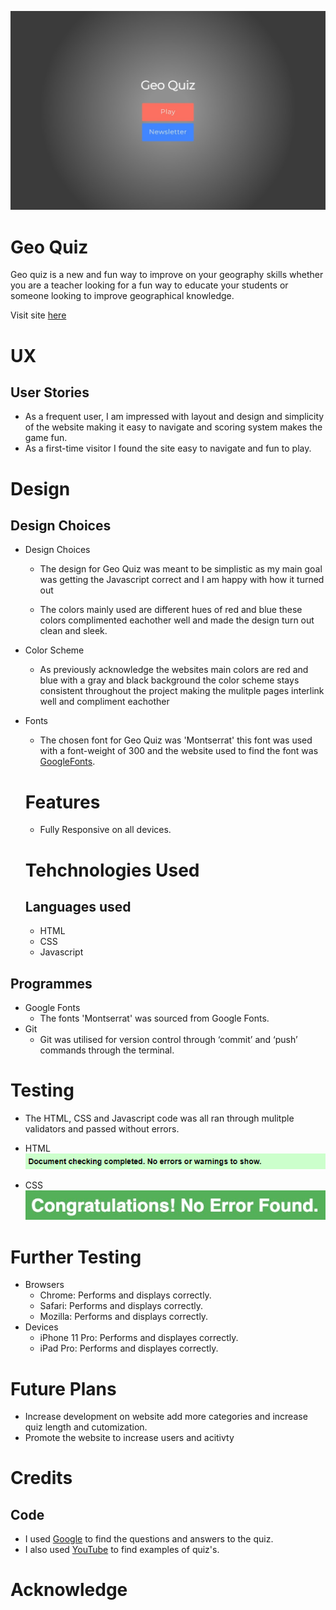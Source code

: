 ![Image link](https://github.com/niall20021/quiz/blob/main/assets/images/Web%20capture_12-5-2023_02730_127.0.0.1.jpeg)

# Geo Quiz
Geo quiz is a new and fun way to improve on your geography skills whether you are a teacher looking for a fun way to educate your students or someone looking to improve geographical knowledge.

Visit site [here](https://niall20021.github.io/quiz/)

# UX

## User Stories
- As a frequent user, I am impressed with layout and design and simplicity of the
website making it easy to navigate and scoring system makes the game fun.
- As a first-time visitor I found the site easy to navigate and fun to play.

# Design
## Design Choices
- Design Choices
   - The design for Geo Quiz was meant to be simplistic as my main goal was getting the Javascript correct and I am happy with how it turned out

   - The colors mainly used are different hues of red and blue these colors complimented eachother well and made the design turn out clean and sleek.

- Color Scheme
  - As previously acknowledge the websites main colors are red and blue with a gray and black background the color scheme stays consistent throughout the project making the mulitple pages interlink well and compliment eachother

- Fonts
  - The chosen font for Geo Quiz was 'Montserrat' this font was used with a font-weight of 300 and the website used to find the font was [GoogleFonts](https://fonts.google.com/).

  # Features 
  - Fully Responsive on all devices.

  # Tehchnologies Used
  ## Languages used
  - HTML
  - CSS
  - Javascript
## Programmes
- Google Fonts
  - The fonts 'Montserrat' was sourced from Google Fonts.
- Git
  - Git was utilised for version control through ‘commit’ and ‘push’ commands through the terminal.

# Testing
- The HTML, CSS and Javascript code was all ran through mulitple validators and passed without errors.

- HTML
  ![Image Link](https://github.com/niall20021/quiz/blob/main/assets/images/HTMLCHECK.PNG)
- CSS
  ![Image Link](https://github.com/niall20021/quiz/blob/main/assets/images/CSSCHECK.png.jpg)

# Further Testing
  - Browsers
    - Chrome: Performs and displays correctly.
    - Safari: Performs and displays correctly.
    - Mozilla: Performs and displays correctly.
  - Devices
    - iPhone 11 Pro: Performs and displayes correctly.
    - iPad Pro:  Performs and displayes correctly.

# Future Plans
  - Increase development on website add more categories and increase quiz length and cutomization.
  - Promote the website to increase users and acitivty

# Credits 

## Code
- I used [Google](https://www.google.com/) to find the questions and answers to the quiz.
- I also used [YouTube](https://www.youtube.com/) to find examples of quiz's.

# Acknowledge
  

